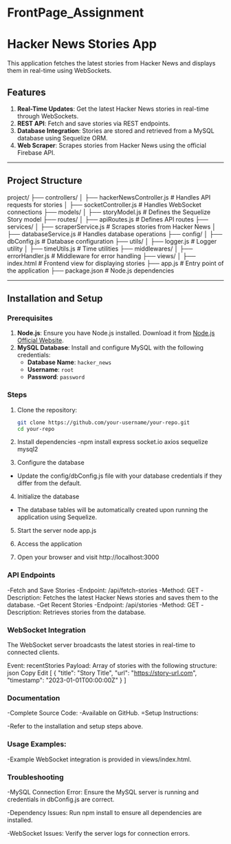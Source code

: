 # FrontPage_Assignment
# Hacker News Stories App

This application fetches the latest stories from Hacker News and displays them in real-time using WebSockets.

## Features

1. **Real-Time Updates**: Get the latest Hacker News stories in real-time through WebSockets.
2. **REST API**: Fetch and save stories via REST endpoints.
3. **Database Integration**: Stories are stored and retrieved from a MySQL database using Sequelize ORM.
4. **Web Scraper**: Scrapes stories from Hacker News using the official Firebase API.

---

## Project Structure

project/ ├── controllers/ │ ├── hackerNewsController.js # Handles API requests for stories │ ├── socketController.js # Handles WebSocket connections ├── models/ │ ├── storyModel.js # Defines the Sequelize Story model ├── routes/ │ ├── apiRoutes.js # Defines API routes ├── services/ │ ├── scraperService.js # Scrapes stories from Hacker News │ ├── databaseService.js # Handles database operations ├── config/ │ ├── dbConfig.js # Database configuration ├── utils/ │ ├── logger.js # Logger utility │ ├── timeUtils.js # Time utilities ├── middlewares/ │ ├── errorHandler.js # Middleware for error handling ├── views/ │ ├── index.html # Frontend view for displaying stories ├── app.js # Entry point of the application ├── package.json # Node.js dependencies

---

## Installation and Setup

### Prerequisites

1. **Node.js**: Ensure you have Node.js installed. Download it from [Node.js Official Website](https://nodejs.org/).
2. **MySQL Database**: Install and configure MySQL with the following credentials:
   - **Database Name**: `hacker_news`
   - **Username**: `root`
   - **Password**: `password`

### Steps

1. Clone the repository:
   ```bash
   git clone https://github.com/your-username/your-repo.git
   cd your-repo
2. Install dependencies
-npm install express socket.io axios sequelize mysql2

3. Configure the database
- Update the config/dbConfig.js file with your database credentials if they differ from the default.

4. Initialize the database
- The database tables will be automatically created upon running the application using Sequelize.

5. Start the server
node app.js

6. Access the application

7. Open your browser and visit http://localhost:3000


### API Endpoints

-Fetch and Save Stories
-Endpoint: /api/fetch-stories
-Method: GET
-Description: Fetches the latest Hacker News stories and saves them to the database.
-Get Recent Stories
-Endpoint: /api/stories
-Method: GET
-Description: Retrieves stories from the database.

### WebSocket Integration

The WebSocket server broadcasts the latest stories in real-time to connected clients.

Event: recentStories
Payload: Array of stories with the following structure:
json
Copy
Edit
[
  {
    "title": "Story Title",
    "url": "https://story-url.com",
    "timestamp": "2023-01-01T00:00:00Z"
  }
]

### Documentation

-Complete Source Code:
-Available on GitHub.
=Setup Instructions:

-Refer to the installation and setup steps above.

### Usage Examples:

-Example WebSocket integration is provided in views/index.html.

### Troubleshooting

-MySQL Connection Error:
Ensure the MySQL server is running and credentials in dbConfig.js are correct.

-Dependency Issues:
Run npm install to ensure all dependencies are installed.

-WebSocket Issues:
Verify the server logs for connection errors.
